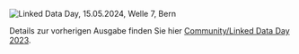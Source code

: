 ![Linked Data Day, 15.05.2024, Welle 7, Bern](/static-assets/img/linked-data-day-2024-de.png)
  

Details zur vorherigen Ausgabe finden Sie hier [Community/Linked Data Day 2023](/community/linked-data-day-2023/?lang=de).

